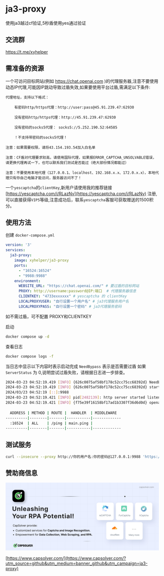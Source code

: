 # ja3-proxy
使用ja3越过cf验证,5秒盾使用yes通过验证

## 交流群
https://t.me/xyhelper

## 需准备的资源
一个可访问目标网站(例如 https://chat.openai.com )的代理服务器,注意不要使用动态IP代理,可能因IP跳动导致过盾失效,如果要使用平台过盾,需满足以下条件:
```
代理地址，支持以下格式：

    有密码http/https代理：http://user:pass@45.91.239.47:62930 

    没有密码http/https代理：http://45.91.239.47:62930

    没有密码的socks5代理： socks5://5.252.190.52:64585 

    ！不支持带密码的socks5代理！

注意：如果需要权限，请将43.154.193.54加入白名单

注意：CF盾对代理要求较高，请使用国际代理，如果报ERROR_CAPTCHA_UNSOLVABLE错误，请更换代理再试一下，也可以联系我们测试是否能过（绝大部份情况都能过）

注意：不要使用本地代理（127.0.0.1、localhost、192.168.x.x、172.0.x.x），本地代理只有你自己电脑才能访问，服务器访问不了！
```

一个`yescaptcha`的`clientKey`,新用户请使用我的推荐链接 [https://yescaptcha.com/i/RLazNv](https://yescaptcha.com/i/RLazNv) 注册,可以直接获得`VIP5`等级,注意成功后，联系`yescaptcha`客服可获取赠送的1500积分。

## 使用方法

创建 `docker-compose.yml`
```yml
version: '3'
services:
  ja3-proxy:
    image: xyhelper/ja3-proxy
    ports:
      - "16524:16524"
      - "9988:9988"
    environment:
      WEBSITE_URL: "https://chat.openai.com/" # 要过盾的目标网站
      PROXY: http://username:password@IP:端口  # 代理服务器信息
      CLIENTKEY: "4733exxxxxx" # yescaptcha 的 clientKey
      LOCALPROXYUSER: "自行设置一个用户名" # ja3代理服务用户名
      LOCALPROXYPASS: "自行设置一个密码" # ja3代理服务密码
```
如不需过盾，可不配置 PROXY和CLIENTKEY


启动
```bash
docker compose up -d
```
查看日志

```bash
docker compose logs -f 
```

当日志中显示以下内容时表示启动完成 `NeedBypass` 表示是否需要过盾 如果 `ServerStatus` 为 0,说明尝试过盾失败，请根据日志进一步排查。
```bash
2024-03-23 04:52:19.419 [INFO] {626c0075af58bf178c52cc75cc68392d} NeedBypass: true ServerStatus: 200
2024-03-23 04:52:19.419 [INFO] {626c0075af58bf178c52cc75cc68392d} start http server
2024/03/23 04:52:19 [::]:9988
2024-03-23 04:52:19.421 [INFO] pid[2482139]: http server started listening on [:16524]
2024-03-23 04:52:19.421 [INFO] {f75e39f16158bf17ad1b3307f36d6d0d} openapi specification is disabled

  ADDRESS | METHOD | ROUTE |  HANDLER  | MIDDLEWARE  
----------|--------|-------|-----------|-------------
  :16524  | ALL    | /ping | main.ping |             
----------|--------|-------|-----------|-------------
```
## 测试服务

```bash
curl --insecure --proxy http://你的用户名:你的密码@127.0.0.1:9988 'https://chat.openai.com/'
```

## 赞助商信息
![](20240206-180420.jpg)

[https://www.capsolver.com/](https://www.capsolver.com/?utm_source=github&utm_medium=banner_github&utm_campaign=ja3-proxy)